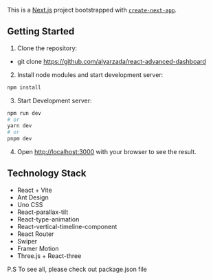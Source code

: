 This is a [Next.js](https://nextjs.org/) project bootstrapped with [`create-next-app`](https://github.com/vercel/next.js/tree/canary/packages/create-next-app).

## Getting Started

1. Clone the repository:
- git clone https://github.com/alyarzada/react-advanced-dashboard

2. Install node modules and start development server:

```bash
npm install
```

3. Start Development server:

```bash
npm run dev
# or
yarn dev
# or
pnpm dev
```

4. Open [http://localhost:3000](http://localhost:3000) with your browser to see the result.

## Technology Stack

- React + Vite
- Ant Design  
- Uno CSS
- React-parallax-tilt
- React-type-animation
- React-vertical-timeline-component
- React Router
- Swiper
- Framer Motion
- Three.js + React-three

P.S To see all, please check out package.json file


